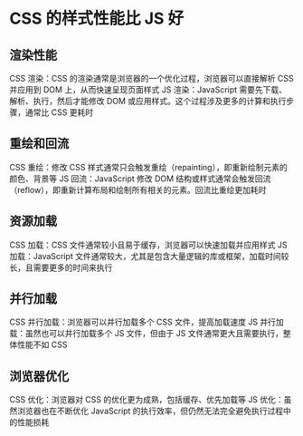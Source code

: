 # CSS 的样式性能比 JS 好

## 渲染性能

CSS 渲染：CSS 的渲染通常是浏览器的一个优化过程，浏览器可以直接解析 CSS 并应用到 DOM 上，从而快速呈现页面样式
JS 渲染：JavaScript 需要先下载、解析、执行，然后才能修改 DOM 或应用样式。这个过程涉及更多的计算和执行步骤，通常比 CSS 更耗时

## 重绘和回流

CSS 重绘：修改 CSS 样式通常只会触发重绘（repainting），即重新绘制元素的颜色、背景等
JS 回流：JavaScript 修改 DOM 结构或样式通常会触发回流（reflow），即重新计算布局和绘制所有相关的元素。回流比重绘更加耗时

## 资源加载

CSS 加载：CSS 文件通常较小且易于缓存，浏览器可以快速加载并应用样式
JS 加载：JavaScript 文件通常较大，尤其是包含大量逻辑的库或框架，加载时间较长，且需要更多的时间来执行

## 并行加载

CSS 并行加载：浏览器可以并行加载多个 CSS 文件，提高加载速度
JS 并行加载：虽然也可以并行加载多个 JS 文件，但由于 JS 文件通常更大且需要执行，整体性能不如 CSS

## 浏览器优化

CSS 优化：浏览器对 CSS 的优化更为成熟，包括缓存、优先加载等
JS 优化：虽然浏览器也在不断优化 JavaScript 的执行效率，但仍然无法完全避免执行过程中的性能损耗
